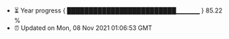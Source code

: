 - ⏳ Year progress { █████████████████████████▁▁▁▁▁ } 85.22 %
- ⏰ Updated on Mon, 08 Nov 2021 01:06:53 GMT

